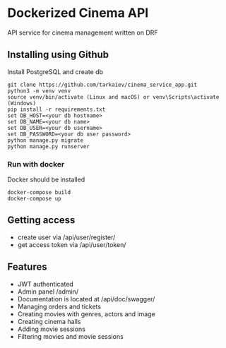 # Dockerized Cinema API

API service for cinema management written on DRF

## Installing using Github

Install PostgreSQL and create db

```shell
git clone https://github.com/tarkaiev/cinema_service_app.git
python3 -m venv venv
source venv/bin/activate (Linux and macOS) or venv\Scripts\activate (Windows)
pip install -r requirements.txt
set DB_HOST=<your db hostname>
set DB_NAME=<your db name>
set DB_USER=<your db username>
set DB_PASSWORD=<your db user password>
python manage.py migrate
python manage.py runserver
```
### Run with docker

Docker should be installed

```shell
docker-compose build
docker-compose up
```

Getting access
-
- create user via /api/user/register/
- get access token via /api/user/token/


Features
-
- JWT authenticated
- Admin panel /admin/
- Documentation is located at /api/doc/swagger/
- Managing orders and tickets
- Creating movies with genres, actors and image
- Creating cinema halls
- Adding movie sessions
- Filtering movies and movie sessions
